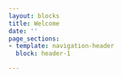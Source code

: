 ```yaml
---
layout: blocks
title: Welcome
date: ''
page_sections:
- template: navigation-header
  block: header-1

---
```

